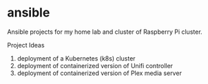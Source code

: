 # ansible
Ansible projects for my home lab and cluster of Raspberry Pi cluster.

Project Ideas
1. deployment of a Kubernetes (k8s) cluster
2. deployment of containerized version of Unifi controller
3. deployment of containerized version of Plex media server
